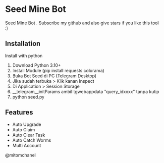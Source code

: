 
# Seed Mine Bot
Seed Mine Bot . Subscribe my github and also give stars if you like this tool :) 

## Installation

Install with python

1. Download Python 3.10+
2. Install Module (pip install requests colorama)
3. Buka Bot Seed di PC (Telegram Desktop)
4. Jika sudah terbuka > Klik kanan Inspect
5. Di Application > Session Storage
6. __telegram__initParams ambil tgwebappdata "query_idxxxx" tanpa kutip 
7. python seed.py 


## Features
- Auto Upgrade
- Auto Claim 
- Auto Clear Task
- Auto Catch Worms
- Multi Account

@mitomchanel
